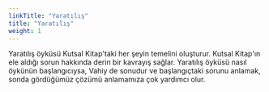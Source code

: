 ```yaml
---
linkTitle: "Yaratılış"
title: "Yaratılış"
weight: 1
---
```


Yaratılış öyküsü Kutsal Kitap'taki her şeyin temelini oluşturur. Kutsal Kitap'ın ele aldığı sorun hakkında derin bir kavrayış sağlar.
Yaratılış öyküsü nasıl öykünün başlangıcıysa, Vahiy de sonudur ve başlangıçtaki sorunu anlamak, sonda gördüğümüz çözümü anlamamıza çok yardımcı olur.